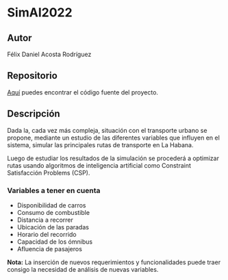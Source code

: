 # SimAI2022

## Autor
Félix Daniel Acosta Rodríguez 
 
## Repositorio
[Aquí](https://github.com/fixel1999/SimAI2022) puedes encontrar el código fuente del proyecto.

## Descripción
Dada la, cada vez más compleja, situación con el transporte urbano se propone, mediante un estudio de las diferentes variables que influyen en el sistema, simular las principales rutas de transporte en La Habana.

Luego de estudiar los resultados de la simulación se procederá a optimizar rutas usando algoritmos de inteligencia artificial como Constraint Satisfacción Problems (CSP).

### Variables a tener en cuenta

- Disponibilidad de carros
- Consumo de combustible
- Distancia a recorrer
- Ubicación de las paradas
- Horario del recorrido
- Capacidad de los ómnibus
- Afluencia de pasajeros

**Nota:** La inserción de nuevos requerimientos y funcionalidades puede traer consigo la necesidad de análisis de nuevas variables.
